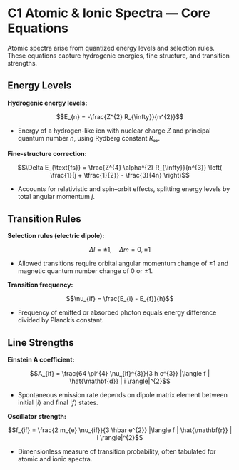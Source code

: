 # C1 Atomic & Ionic Spectra — Core Equations

Atomic spectra arise from quantized energy levels and selection rules. These equations capture hydrogenic energies, fine structure, and transition strengths.

## Energy Levels
**Hydrogenic energy levels:**

$$E_{n} = -\frac{Z^{2} R_{\infty}}{n^{2}}$$

- Energy of a hydrogen-like ion with nuclear charge $Z$ and principal quantum number $n$, using Rydberg constant $R_{\infty}$.

**Fine-structure correction:**

$$\Delta E_{\text{fs}} = \frac{Z^{4} \alpha^{2} R_{\infty}}{n^{3}} \left( \frac{1}{j + \tfrac{1}{2}} - \frac{3}{4n} \right)$$

- Accounts for relativistic and spin–orbit effects, splitting energy levels by total angular momentum $j$.

## Transition Rules
**Selection rules (electric dipole):**

$$\Delta l = \pm 1, \quad \Delta m = 0, \pm 1$$

- Allowed transitions require orbital angular momentum change of ±1 and magnetic quantum number change of 0 or ±1.

**Transition frequency:**

$$\nu_{if} = \frac{E_{i} - E_{f}}{h}$$

- Frequency of emitted or absorbed photon equals energy difference divided by Planck’s constant.

## Line Strengths
**Einstein A coefficient:**

$$A_{if} = \frac{64 \pi^{4} \nu_{if}^{3}}{3 h c^{3}} |\langle f | \hat{\mathbf{d}} | i \rangle|^{2}$$

- Spontaneous emission rate depends on dipole matrix element between initial $|i\rangle$ and final $|f\rangle$ states.

**Oscillator strength:**

$$f_{if} = \frac{2 m_{e} \nu_{if}}{3 \hbar e^{2}} |\langle f | \hat{\mathbf{r}} | i \rangle|^{2}$$

- Dimensionless measure of transition probability, often tabulated for atomic and ionic spectra.
